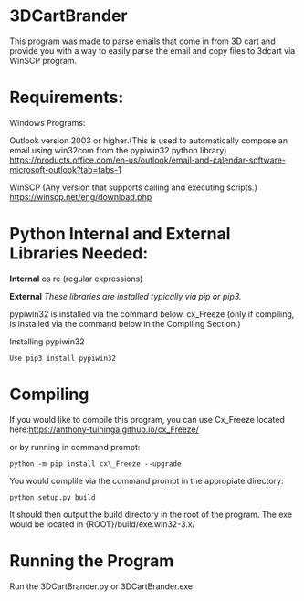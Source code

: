 # 3DCartBrander
This program was made to parse emails that come in from 3D cart and provide you with a way to easily parse the email and copy files to 3dcart via WinSCP program.

# Requirements:

Windows Programs:

Outlook version 2003 or higher.(This is used to automatically compose an email using win32com from the pypiwin32 python library)
https://products.office.com/en-us/outlook/email-and-calendar-software-microsoft-outlook?tab=tabs-1

WinSCP (Any version that supports calling and executing scripts.)
https://winscp.net/eng/download.php

# Python Internal and External Libraries Needed:

__Internal__
os
re (regular expressions)

__External__
_These libraries are installed typically via pip or pip3._

pypiwin32 is installed via the command below.
cx\_Freeze (only if compiling, is installed via the command below in the Compiling Section.)

Installing pypiwin32
```
Use pip3 install pypiwin32
```

# Compiling
If you would like to compile this program, you can use Cx\_Freeze located here:https://anthony-tuininga.github.io/cx_Freeze/

or by running in command prompt:
```
python -m pip install cx\_Freeze --upgrade
```
You would complile via the command prompt in the appropiate directory:
```
python setup.py build
```
It should then output the build directory in the root of the program.
The exe would be located in {ROOT}/build/exe.win32-3.x/

# Running the Program
Run the 3DCartBrander.py or 3DCartBrander.exe
